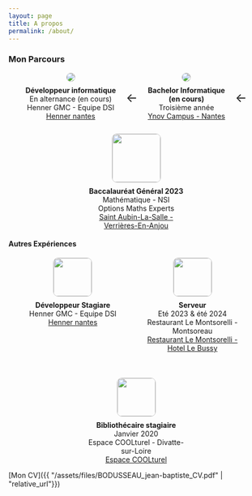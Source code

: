 ```yaml
---
layout: page
title: A propos
permalink: /about/
---
```


### Mon Parcours

<div style="display: flex; align-items: flex-start; gap: 20px; flex-wrap: wrap; justify-content: center;">

  <div style="text-align: center; max-width: 200px; ">
    <img src="{{ '/assets/images/henner_logo.jpg' | relative_url }}" style="max-height:95px;max-width:95px; border: 1px solid #ccc; border-radius: 10px;">
    <div style="margin-top: 8px;">
      <strong>Développeur informatique</strong><br>
      En alternance (en cours)<br>
      Henner GMC - Equipe DSI<br>
      <a href="https://www.henner.com" target="_blank">Henner nantes</a>
    </div>
  </div>

  <div style="display: flex; align-items: center; justify-content: center; height: auto; min-height: 100px;">
    <div style="font-size: 24px;">&#8592;</div>
  </div>

  <div style="text-align: center; max-width: 200px;">
    <img src="{{ '/assets/images/ynov_logo.png' | relative_url }}" style="max-height:95px;max-width:95px; border: 1px solid #ccc; border-radius: 10px;">
    <div style="margin-top: 8px;">
      <strong>Bachelor Informatique<br>(en cours)</strong><br>
      Troisième année<br>
      <a href="https://www.ynov.com/campus/nantes" target="_blank">Ynov Campus - Nantes</a>
    </div>
  </div>

  <div style="display: flex; align-items: center; justify-content: center; height: auto; min-height: 100px;">
    <div style="font-size: 24px;">&#8592;</div>
  </div>

  <div style="text-align: center; max-width: 200px;">
    <img src="{{ '/assets/images/staubin_logo.png' | relative_url }}" style=" height:95px; border: 1px solid #ccc; border-radius: 10px;">
    <div style="margin-top: 8px;">
      <strong>Baccalauréat Général 2023</strong><br>
      Mathématique - NSI<br>
      Options Maths Experts<br>
      <a href="https://www.staubinlasalle.fr" target="_blank">Saint Aubin-La-Salle - Verrières-En-Anjou</a>
    </div>
  </div>

</div>

#### Autres Expériences
<div style="display: flex; align-items: flex-start; gap: 50px; flex-wrap: wrap; justify-content: center;">

  <div style="text-align: center; max-width: 200px;">
    <img src="{{ '/assets/images/henner_logo.jpg' | relative_url }}" style="height:75px; border: 1px solid #ccc; border-radius: 10px;">
    <div style="margin-top: 8px;">
      <strong>Développeur Stagiare</strong><br>
      Henner GMC - Equipe DSI<br>
      <a href="https://www.henner.com" target="_blank">Henner nantes</a>
    </div>
  </div>

  <div style="text-align: center; max-width: 200px;">
    <img src="{{ '/assets/images/montsorelli_logo.jpg' | relative_url }}" style="height:75px; border: 1px solid #ccc; border-radius: 10px;">
    <div style="margin-top: 8px;">
      <strong>Serveur</strong><br>
      Eté 2023 & été 2024<br>
      Restaurant Le Montsorelli - Montsoreau<br>
      <a href="https://www.hotel-lebussy.fr" target="_blank">Restaurant Le Montsorelli - Hotel Le Bussy</a>
    </div>
  </div>

  <div style="text-align: center; max-width: 200px;">
    <img src="{{ '/assets/images/mediatheque_logo.png' | relative_url }}" style="height:75px; border: 1px solid #ccc; border-radius: 10px;">
    <div style="margin-top: 8px;">
      <strong>Bibliothécaire stagiaire </strong><br>
      Janvier 2020<br>
      Espace COOLturel - Divatte-sur-Loire<br>
      <a href="https://www.espacecoolturel.fr" target="_blank">Espace COOLturel</a>
    </div>
  </div>

</div>
















[Mon CV]({{ "/assets/files/BODUSSEAU_jean-baptiste_CV.pdf" | "relative_url"}})